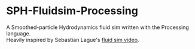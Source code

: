 # SPH-Fluidsim-Processing
A Smoothed-particle Hydrodynamics fluid sim written with the Processing language.  
Heavily inspired by Sebastian Lague's [fluid sim video](https://www.youtube.com/watch?v=rSKMYc1CQHE).
